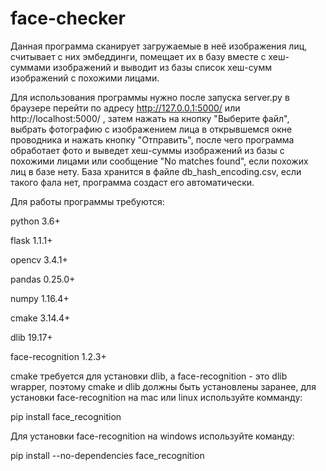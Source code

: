 # face-checker
Данная программа сканирует загружаемые в неё изображения лиц, считывает с них эмбеддинги, помещает их в базу вместе с хеш-суммами изображений и выводит из базы список хеш-сумм изображений с похожими лицами.

Для использования программы нужно после запуска server.py в браузере перейти по адресу http://127.0.0.1:5000/ или http://localhost:5000/ , затем нажать на кнопку "Выберите файл", выбрать фотографию с изображением лица в открывшемся окне проводника и нажать кнопку "Отправить", после чего программа обработает фото и выведет хеш-суммы изображений из базы с похожими лицами или сообщение "No matches found", если похожих лиц в базе нету. База хранится в файле db_hash_encoding.csv, если такого фала нет, программа создаст его автоматически.

Для работы программы требуются:

python 3.6+

flask 1.1.1+

opencv 3.4.1+

pandas 0.25.0+

numpy 1.16.4+

cmake 3.14.4+

dlib 19.17+

face-recognition 1.2.3+

cmake требуется для установки dlib, а face-recognition - это dlib wrapper, поэтому cmake и dlib должны быть установлены заранее, для установки face-recognition на mac или linux используйте комманду:

pip install face_recognition

Для установки face-recognition на windows используйте команду:

pip install --no-dependencies face_recognition
